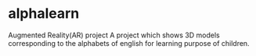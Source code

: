 # alphalearn
Augmented Reality(AR) project
A project which shows 3D models corresponding to the alphabets of english for learning purpose of children. 
